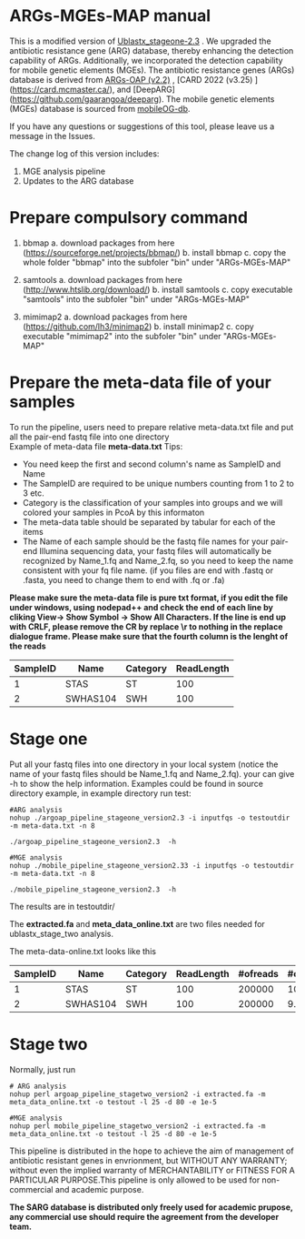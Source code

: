 ARGs-MGEs-MAP manual
==========================================

This is a modified version of [Ublastx_stageone-2.3](https://github.com/biofuture/Ublastx_stageone) . We upgraded the antibiotic resistance gene (ARG) database, thereby enhancing the detection capability of ARGs. Additionally, we incorporated the detection capability for mobile genetic elements (MGEs).
The antibiotic resistance genes (ARGs) database is derived from [ARGs-OAP (v2.2)](https://github.com/biofuture/Ublastx_stageone) , [CARD 2022 (v3.25) ] (https://card.mcmaster.ca/), and [DeepARG] (https://github.com/gaarangoa/deeparg).
The mobile genetic elements (MGEs) database is sourced from [mobileOG-db](https://github.com/clb21565/mobileOG-db).


If you  have any questions or suggestions of this tool, please leave us a message in the Issues. 

The change log of this version includes:
1. MGE analysis pipeline
2. Updates to the ARG database

Prepare compulsory command
============================
1. bbmap
a. download packages from here (https://sourceforge.net/projects/bbmap/)
b. install bbmap
c. copy the whole folder "bbmap" into the subfoler "bin" under "ARGs-MGEs-MAP"

2. samtools
a. download packages from here (http://www.htslib.org/download/)
b. install samtools
c. copy executable "samtools" into the subfoler "bin" under "ARGs-MGEs-MAP"

3. mimimap2
a. download packages from here (https://github.com/lh3/minimap2)
b. install minimap2
c. copy executable "mimimap2" into the subfoler "bin" under "ARGs-MGEs-MAP"

Prepare the meta-data file of your samples  
==========================================
To run the pipeline, users need to prepare relative meta-data.txt file and put all the pair-end fastq file into one directory  
Example of meta-data file **meta-data.txt**  Tips:   
* You need keep the first and second column's name as SampleID and Name
* The SampleID are required to be unique numbers counting from 1 to 2 to 3 etc.
* Category is the classification of your samples into groups and we will colored your samples in PcoA by this informaton
* The meta-data table should be separated by tabular for each of the items 
* The Name of each sample should be the fastq file names for your pair-end Illumina sequencing data, your fastq files will automatically be recognized by Name_1.fq and Name_2.fq, so you need to keep the name consistent with your fq file name. (if you files are end with .fastq or .fasta, you need to change them to end with .fq or .fa)
 
**Please make sure the meta-data file is pure txt format, if you edit the file under windows, using nodepad++ and check the end of each line by cliking View-> Show Symbol -> Show All Characters. If the line is end up with CRLF, please remove the CR by replace \r to nothing in the replace dialogue frame. Please make sure that the fourth column is the lenght of the reads**

SampleID | Name | Category | ReadLength     
---------|------|----------|---------  
 1       | STAS | ST       | 100   
 2       | SWHAS104 | SWH  | 100   


Stage one
==================
Put all your fastq files into one directory in your local system (notice the name of your fastq files should be Name_1.fq and Name_2.fq). your can give -h to show the help information. Examples could be found in source directory example, in example directory run test:   

```
#ARG analysis
nohup ./argoap_pipeline_stageone_version2.3 -i inputfqs -o testoutdir -m meta-data.txt -n 8

./argoap_pipeline_stageone_version2.3  -h

#MGE analysis
nohup ./mobile_pipeline_stageone_version2.33 -i inputfqs -o testoutdir -m meta-data.txt -n 8

./mobile_pipeline_stageone_version2.3  -h
```
The results are in testoutdir/

The **extracted.fa** and **meta_data_online.txt** are two files needed for ublastx_stage_two analysis.   

The meta-data-online.txt looks like this 

SampleID | Name | Category | ReadLength |#ofreads | #of16S| **#ofCell**   
---------|------|-----------|----------|-------|----|---- 
 1       | STAS | ST  | 100| 200000 | 10.1  |   4.9
 2       | SWHAS104 | SWH | 100|200000 | 9.7 |    4.1

Stage two
========================================================
Normally, just run
```
# ARG analysis
nohup perl argoap_pipeline_stagetwo_version2 -i extracted.fa -m meta_data_online.txt -o testout -l 25 -d 80 -e 1e-5

#MGE analysis
nohup perl mobile_pipeline_stagetwo_version2 -i extracted.fa -m meta_data_online.txt -o testout -l 25 -d 80 -e 1e-5
```

This pipeline is distributed in the hope to achieve the aim of management of antibiotic resistant genes in envrionment, but WITHOUT ANY WARRANTY; without even the implied warranty of MERCHANTABILITY or FITNESS FOR A PARTICULAR PURPOSE.This pipeline is only allowed to be used for non-commercial and academic purpose.

**The SARG database is distributed only freely used for academic prupose, any commercial use should require the agreement from the developer team.** 
